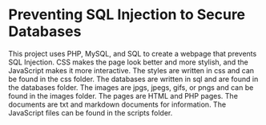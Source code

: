 # Preventing SQL Injection to Secure Databases

This project uses PHP, MySQL, and SQL to create a webpage that prevents SQL Injection. CSS makes the page look better and more stylish, and the JavaScript makes it more interactive. The styles are written in css and can be found in the css folder. The databases are written in sql and are found in the databases folder. The images are jpgs, jpegs, gifs, or pngs and can be found in the images folder. The pages are HTML and PHP pages. The documents are txt and markdown documents for information. The JavaScript files can be found in the scripts folder. 

